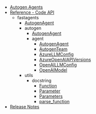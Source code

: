 - [Autogen Agents](index.md)
- [Reference - Code API](api/fastagents/index.md)
    - fastagents
        - [AutogenAgent](api/fastagents/AutogenAgent.md)
        - autogen
            - [AutogenAgent](api/fastagents/autogen/AutogenAgent.md)
            - agent
                - [AutogenAgent](api/fastagents/autogen/agent/AutogenAgent.md)
                - [AutogenTeam](api/fastagents/autogen/agent/AutogenTeam.md)
                - [AzureLLMConfig](api/fastagents/autogen/agent/AzureLLMConfig.md)
                - [AzureOpenAIAPIVersions](api/fastagents/autogen/agent/AzureOpenAIAPIVersions.md)
                - [OpenAILLMConfig](api/fastagents/autogen/agent/OpenAILLMConfig.md)
                - [OpenAIModel](api/fastagents/autogen/agent/OpenAIModel.md)
        - utils
            - docstring
                - [Function](api/fastagents/utils/docstring/Function.md)
                - [Parameter](api/fastagents/utils/docstring/Parameter.md)
                - [Parameters](api/fastagents/utils/docstring/Parameters.md)
                - [parse_function](api/fastagents/utils/docstring/parse_function.md)
- [Release Notes](release.md)